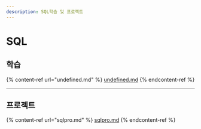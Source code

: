 ```yaml
---
description: SQL학습 및 프로젝트
---
```


# SQL

## 학습

{% content-ref url="undefined.md" %}
[undefined.md](undefined.md)
{% endcontent-ref %}

***

## 프로젝트

{% content-ref url="sqlpro.md" %}
[sqlpro.md](sqlpro.md)
{% endcontent-ref %}
